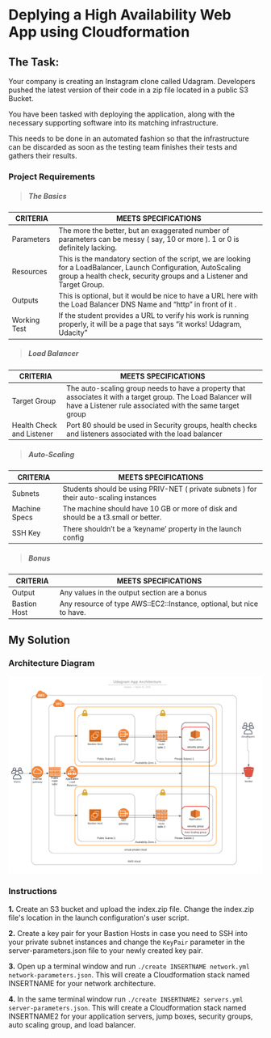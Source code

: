# Deplying a High Availability Web App using Cloudformation

## The Task:

Your company is creating an Instagram clone called Udagram. Developers pushed the latest version of their code in a zip file located in a public S3 Bucket.

You have been tasked with deploying the application, along with the necessary supporting software into its matching infrastructure.

This needs to be done in an automated fashion so that the infrastructure can be discarded as soon as the testing team finishes their tests and gathers their results.

### Project Requirements

> ##### The Basics

|CRITERIA|MEETS SPECIFICATIONS|
|---|---|
|Parameters| The more the better, but an exaggerated number of parameters can be messy ( say, 10 or more ). 1 or 0 is definitely lacking.|
|Resources|This is the mandatory section of the script, we are looking for a LoadBalancer, Launch Configuration, AutoScaling group a health check, security groups and a Listener and Target Group.|
|Outputs|This is optional, but it would be nice to have a URL here with the Load Balancer DNS Name and “http” in front of it .|
|Working Test|If the student provides a URL to verify his work is running properly, it will be a page that says “it works! Udagram, Udacity”|

> ##### Load Balancer

|CRITERIA|MEETS SPECIFICATIONS|
|---|---|
|Target Group|The auto-scaling group needs to have a property that associates it with a target group. The Load Balancer will have a Listener rule associated with the same target group|
|Health Check and Listener|Port 80 should be used in Security groups, health checks and listeners associated with the load balancer|

> ##### Auto-Scaling

|CRITERIA|MEETS SPECIFICATIONS|
|---|---|
|Subnets|Students should be using PRIV-NET ( private subnets ) for their auto-scaling instances|
|Machine Specs|The machine should have 10 GB or more of disk and should be a t3.small or better.|
|SSH Key|There shouldn’t be a ‘keyname’ property in the launch config|

> ##### Bonus

|CRITERIA|MEETS SPECIFICATIONS|
|---|---|
|Output|Any values in the output section are a bonus|
|Bastion Host|Any resource of type AWS::EC2::Instance, optional, but nice to have.|


## My Solution

### Architecture Diagram

![Architecture Diagram](architecturediagram.png)

### Instructions

**1.** Create an S3 bucket and upload the index.zip file. Change the index.zip file's location in the launch configuration's user script.

**2.** Create a key pair for your Bastion Hosts in case you need to SSH into your private subnet instances and change the `KeyPair` parameter in the server-parameters.json file to your newly created key pair.

**3.** Open up a terminal window and run `./create INSERTNAME network.yml network-parameters.json`. This will create a Cloudformation stack named INSERTNAME for your network architecture.

**4.** In the same terminal window run `./create INSERTNAME2 servers.yml server-parameters.json`. This will create a Cloudformation stack named INSERTNAME2 for your application servers, jump boxes, security groups, auto scaling group, and load balancer.
